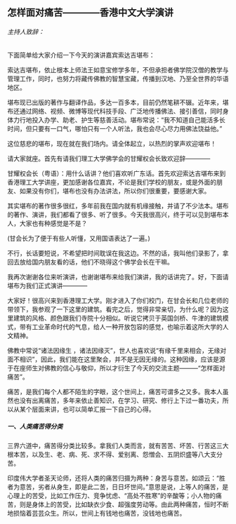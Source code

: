 ## 怎样面对痛苦————香港中文大学演讲

###### 主持人致辞：

下面简单给大家介绍一下今天的演讲嘉宾索达吉堪布：

索达吉堪布，依止根本上师法王如意宝修学多年，不但承担者佛学院汉僧的教学与管理工作，同时，也努力将藏传佛教的智慧宝藏，传播到汉地、乃至全世界的华语地区。

堪布现已出版的著作与翻译作品，多达一百多本，目前仍然笔耕不辍。近年来，堪布还通过网络、视频、微博等现代科技手段、广泛地传播佛法、接引善信，同时身体力行地投入办学、助老、护生等慈善活动。堪布常说：“我不知道自己能活多长时间，但只要有一口气，哪怕只有一个人听法，我也会尽心尽力用佛法饶益他。”

这位慈悲的堪布，现在就在我们场内。请全体起立，以热烈的掌声欢迎堪布！

请大家就座。首先有请我们理工大学佛学会的甘耀权会长致欢迎辞————

甘耀权会长（粤语）：用什么话讲？他们喜欢听广东话。首先欢迎索达吉堪布来到香港理工大学讲座，更加感谢各位嘉宾，不论是我们学校的朋友，或是外面的朋友、如果没有你们，堪布也没有办法讲法，所以你们很重要，要感谢大家。

其实堪布的著作很多很红，多年前我在国内就有机缘接触，并请了不少法本。堪布的著作、演讲，我们都看了很多、听了很多。今天我很高兴，终于可以见到堪布本人，大家也有种感觉是不是？

(甘会长为了便于有些人听懂，又用国语表达了一遍。)

不行，长话要短说，不希望把时间耽误在我这边。不然的话，我叫他们录影了，拿回去放给国内朋友看的话，他们不晓得这个佛学会长在干嘛。

我再次谢谢各位来听演讲，也谢谢堪布来给我们演讲，我的话讲完了。好，下面请堪布为我们正式演讲————

大家好！很高兴来到香港理工大学。刚才进入了你们校门，在甘会长和几位老师的带领下，我参观了一下这里的建筑。看完之后，觉得非常亲切，为什么呢？因为这里建筑的风格、颜色跟我们寺院十分相似。听说它拷贝于英国剑桥、牛津的建筑模式，带有工业革命时代的气息，给人一种开放包容的感觉，也喻示着这所大学的人文精神。

佛教中常说“诸法因缘生 ，诸法因缘灭”，世人也喜欢说“有缘千里来相会，无缘对面不相识”，因此，我们能在这里聚会，并不是无因无缘的。这种因缘，应该是源于在座师生对佛教的信心与敬仰，所以才衍生了今天的交流主题———“怎样面对痛苦”。

痛苦，是我们每个人都不陌生的字眼，这个世间上，痛苦可谓多之又多。我本人虽然也没有出离痛苦，多年来依止善知识，在学习、研究、修行上下过一番功夫，所以从某个层面来讲，也可以简单汇报一下自己的心得。

##### 一、人类痛苦得分类

三界六道中，痛苦得分类比较多。拿我们人类而言，就有苦苦、坏苦、行苦这三大根本苦，以及生、老、病、死、求不得、爱别离、怨憎会、五阴炽盛等八大支分苦。

印度伟大学者圣天论师，还将人类的痛苦归摄为两种：身苦与意苦。如颂云：“胜者为意苦，劣者从身生，即是此二苦，日日坏世间。”意思是说，上等人的痛苦，是心理上的苦受，比如工作压力、竞争忧虑、“高处不胜寒”的辛酸等；小人物的痛苦，则是身体上的苦受，比如缺衣少食、超强度劳动等。由此两种痛苦，恒时不断地损恼着芸芸众生。所以，世间上有钱地也痛苦，没钱地也痛苦。